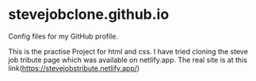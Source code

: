 # stevejobclone.github.io
Config files for my GitHub profile.

This is the practise Project for html and css.
I have tried cloning the steve job tribute page which was available on netlify.app.
The real site is at this link(https://stevejobstribute.netlify.app/)
